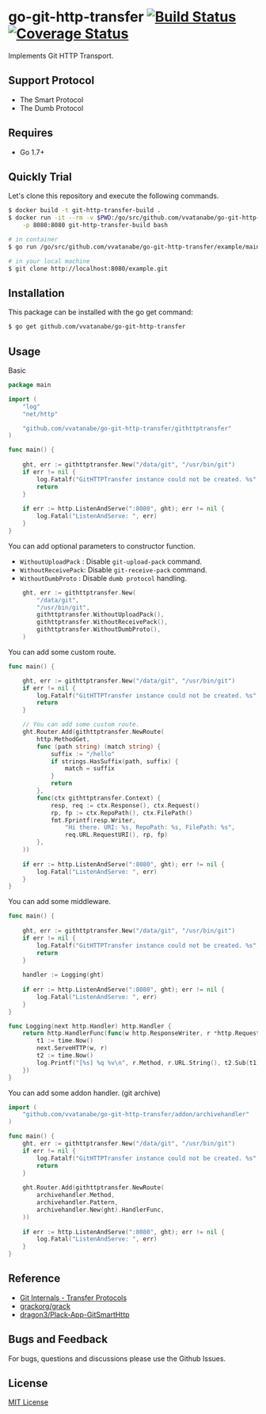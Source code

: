 # go-git-http-transfer [![Build Status](https://travis-ci.org/vvatanabe/go-git-http-transfer.svg?branch=master)](https://travis-ci.org/vvatanabe/go-git-http-transfer) [![Coverage Status](https://coveralls.io/repos/github/vvatanabe/go-git-http-transfer/badge.svg?branch=master)](https://coveralls.io/github/vvatanabe/go-git-http-transfer?branch=master)

Implements Git HTTP Transport.

## Support Protocol

* The Smart Protocol
* The Dumb Protocol

## Requires

* Go 1.7+

## Quickly Trial

Let's clone this repository and execute the following commands.

```` zsh
$ docker build -t git-http-transfer-build .
$ docker run -it --rm -v $PWD:/go/src/github.com/vvatanabe/go-git-http-transfer \
    -p 8080:8080 git-http-transfer-build bash

# in container
$ go run /go/src/github.com/vvatanabe/go-git-http-transfer/example/main.go -p 8080

# in your local machine
$ git clone http://localhost:8080/example.git
````

## Installation

This package can be installed with the go get command:

``` zsh
$ go get github.com/vvatanabe/go-git-http-transfer
```

## Usage

Basic
``` go
package main

import (
	"log"
	"net/http"

	"github.com/vvatanabe/go-git-http-transfer/githttptransfer"
)

func main() {
	
	ght, err := githttptransfer.New("/data/git", "/usr/bin/git")
	if err != nil {
		log.Fatalf("GitHTTPTransfer instance could not be created. %s", err.Error())
		return
	}
	
	if err := http.ListenAndServe(":8080", ght); err != nil {
		log.Fatal("ListenAndServe: ", err)
	}
}
```
You can add optional parameters to constructor function.
* `WithoutUploadPack` : Disable `git-upload-pack` command.
* `WithoutReceivePack`: Disable `git-receive-pack` command.
* `WithoutDumbProto`  : Disable `dumb protocol` handling.
```go
	ght, err := githttptransfer.New(
		"/data/git",
		"/usr/bin/git",
		githttptransfer.WithoutUploadPack(),
		githttptransfer.WithoutReceivePack(),
		githttptransfer.WithoutDumbProto(),
	)
```
You can add some custom route.
``` go
func main() {

	ght, err := githttptransfer.New("/data/git", "/usr/bin/git")
	if err != nil {
		log.Fatalf("GitHTTPTransfer instance could not be created. %s", err.Error())
		return
	}

	// You can add some custom route.
	ght.Router.Add(githttptransfer.NewRoute(
		http.MethodGet,
		func (path string) (match string) {
			suffix := "/hello"
			if strings.HasSuffix(path, suffix) {
				match = suffix
			}
			return
		},
		func(ctx githttptransfer.Context) {
			resp, req := ctx.Response(), ctx.Request()
			rp, fp := ctx.RepoPath(), ctx.FilePath()
			fmt.Fprintf(resp.Writer,
				"Hi there. URI: %s, RepoPath: %s, FilePath: %s",
				req.URL.RequestURI(), rp, fp)
		},
	))
	
	if err := http.ListenAndServe(":8080", ght); err != nil {
		log.Fatal("ListenAndServe: ", err)
	}
}
```
You can add some middleware.
``` go
func main() {
	
	ght, err := githttptransfer.New("/data/git", "/usr/bin/git")
	if err != nil {
		log.Fatalf("GitHTTPTransfer instance could not be created. %s", err.Error())
		return
	}
	
	handler := Logging(ght)
	
	if err := http.ListenAndServe(":8080", ght); err != nil {
		log.Fatal("ListenAndServe: ", err)
	}
}

func Logging(next http.Handler) http.Handler {
	return http.HandlerFunc(func(w http.ResponseWriter, r *http.Request) {
		t1 := time.Now()
		next.ServeHTTP(w, r)
		t2 := time.Now()
		log.Printf("[%s] %q %v\n", r.Method, r.URL.String(), t2.Sub(t1))
	})
}
```
You can add some addon handler. (git archive)
``` go
import (
	"github.com/vvatanabe/go-git-http-transfer/addon/archivehandler"
)

func main() {
	ght, err := githttptransfer.New("/data/git", "/usr/bin/git")
	if err != nil {
		log.Fatalf("GitHTTPTransfer instance could not be created. %s", err.Error())
		return
	}
	
	ght.Router.Add(githttptransfer.NewRoute(
		archivehandler.Method,
		archivehandler.Pattern,
		archivehandler.New(ght).HandlerFunc,
	))
	
	if err := http.ListenAndServe(":8080", ght); err != nil {
		log.Fatal("ListenAndServe: ", err)
	}
}

```

## Reference

- [Git Internals - Transfer Protocols](http://www.opensource.org/licenses/mit-license.php)
- [grackorg/grack](https://github.com/grackorg/grack)
- [dragon3/Plack-App-GitSmartHttp](https://github.com/dragon3/Plack-App-GitSmartHttp)

## Bugs and Feedback

For bugs, questions and discussions please use the Github Issues.

## License

[MIT License](http://www.opensource.org/licenses/mit-license.php)
